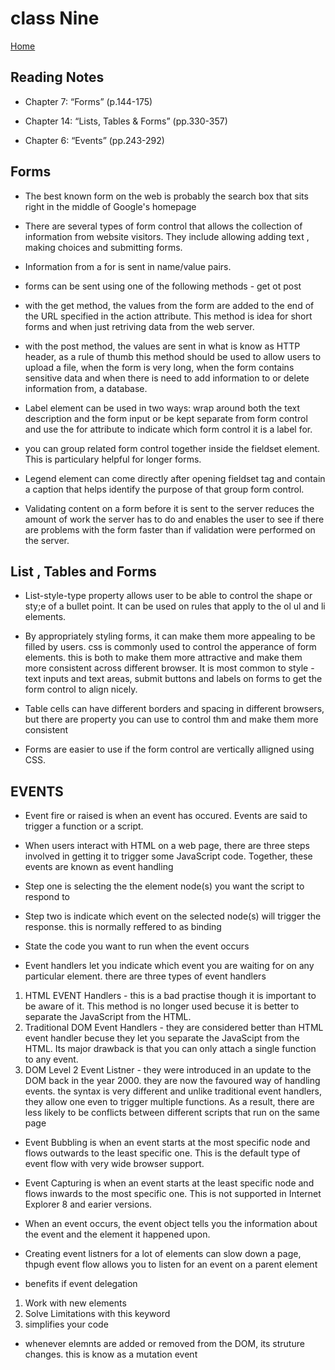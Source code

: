 # class Nine

[Home](https://daviey52.github.io/reading-notes/)

## Reading Notes

* Chapter 7: “Forms” (p.144-175)

* Chapter 14: “Lists, Tables & Forms” (pp.330-357)

* Chapter 6: “Events” (pp.243-292)

## Forms

* The best known form on the web is probably the search box that sits right in the middle of Google's homepage

* There are several types of form control that allows the collection of information from website visitors. They include allowing adding text , making choices and submitting forms.

* Information from a for is sent in name/value pairs.

* forms can be sent using one of the following methods - get ot post

* with the get method, the values from the form are added to the end of the URL specified in the action attribute. This method is idea for short forms and when just retriving data from the web server.

* with the post method, the values are sent in what is know as HTTP header, as a rule of thumb this method should be used to allow users to upload a file, when the form is very long, when the form contains sensitive data and when there is need to add information to or delete information from, a database.

* Label element can be used in two ways: wrap around both the text description and the form input or be kept separate from form control and use the for attribute to indicate which form control it is a label for.

* you can group related form control together inside the fieldset element. This is particulary helpful for longer forms.

* Legend element can come directly after opening fieldset tag and contain a caption that helps identify the purpose of that group form control.

* Validating content on a form before it is sent to the server reduces the amount of work the server has to do and enables the user to see if there are problems with the form faster than if validation were performed on the server.

## List , Tables and Forms

* List-style-type property allows user to be able to control the shape or sty;e of a bullet point. It can be used on rules that apply to the ol ul and li elements.

* By appropriately styling forms, it can make them more appealing to be filled by users. css is commonly used to control the apperance of form elements. this is both to make them more attractive and make them more consistent across different browser. It is most common to style - text inputs and text areas, submit buttons and labels on forms to get the form control to align nicely.

* Table cells can have different borders and spacing in different browsers, but there are property you can use to control thm and make them more consistent

* Forms are easier to use if the form control are vertically alligned using CSS.

## EVENTS

* Event fire or raised is when an event has occured. Events are said to trigger a function or a script.

* When users interact with HTML on a web page, there are three steps involved in getting it to trigger some JavaScript code. Together, these events are known as event handling

* Step one is selecting the the element node(s) you want the script to respond to

* Step two is indicate which event on the selected node(s) will trigger the response. this is normally reffered to as binding

* State the code you want to run when the event occurs

* Event handlers let you indicate which event you are waiting for on any particular element. there are three types of event handlers

1. HTML EVENT Handlers - this is a bad practise though it is important to be aware of it. This method is no longer used becuse it is better to separate the JavaScript from the HTML.
2. Traditional DOM Event Handlers - they are considered better than HTML event handler becuse they let you separate the JavaScipt from the HTML. Its major drawback is that you can only attach a single function to any event.
3. DOM Level 2 Event Listner - they were introduced in an update to the DOM back in the year 2000. they are now the favoured way of handling events. the syntax is very different and unlike traditional event handlers, they allow one even to trigger multiple functions. As a result, there are less likely to be conflicts between different scripts that run on the same page

* Event Bubbling is when an event starts at the most specific node and flows outwards to the least specific one. This is the default type of event flow with very wide browser support.

* Event Capturing is when an event starts at the least specific node and flows inwards  to the most specific one. This is not supported in Internet Explorer 8 and earier versions.

* When an event occurs, the event object tells you the information about the event and the element it happened upon.

* Creating event listners for a lot of elements can slow down a page, thpugh event flow allows you to listen for an event on a parent element

* benefits if event delegation

1. Work with new elements
2. Solve Limitations with this keyword
3. simplifies your code

* whenever elemnts are added or removed from the DOM, its struture changes. this is know as a mutation event
